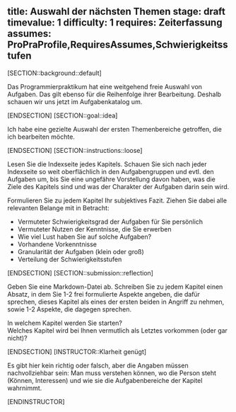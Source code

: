 title: Auswahl der nächsten Themen
stage: draft
timevalue: 1
difficulty: 1
requires: Zeiterfassung
assumes: ProPraProfile,RequiresAssumes,Schwierigkeitsstufen
---
[SECTION::background::default]

Das Programmierpraktikum hat eine weitgehend freie Auswahl von Aufgaben.
Das gilt ebenso für die Reihenfolge ihrer Bearbeitung.
Deshalb schauen wir uns jetzt im Aufgabenkatalog um.

[ENDSECTION]
[SECTION::goal::idea]

Ich habe eine gezielte Auswahl der ersten Themenbereiche getroffen, 
die ich bearbeiten möchte.

[ENDSECTION]
[SECTION::instructions::loose]

Lesen Sie die Indexseite jedes Kapitels.
Schauen Sie sich nach jeder Indexseite so weit oberflächlich in den Aufgabengruppen und evtl. den Aufgaben um,
bis Sie eine ungefähre Vorstellung davon haben, was die Ziele des Kapitels sind und was
der Charakter der Aufgaben darin sein wird.

Formulieren Sie zu jedem Kapitel Ihr subjektives Fazit.
Ziehen Sie dabei alle relevanten Belange mit in Betracht:
- Vermuteter Schwierigkeitsgrad der Aufgaben für Sie persönlich
- Vermuteter Nutzen der Kenntnisse, die Sie erwerben
- Wie viel Lust haben Sie auf solche Aufgaben?
- Vorhandene Vorkenntnisse
- Granularität der Aufgaben (klein oder groß)
- Verteilung der Schwierigkeitsstufen

[ENDSECTION]
[SECTION::submission::reflection]

Geben Sie eine Markdown-Datei ab.
Schreiben Sie zu jedem Kapitel einen Absatz, in dem Sie 1-2 frei formulierte Aspekte angeben, 
die dafür sprechen, dieses Kapitel als eines der ersten beiden in Angriff zu nehmen, 
sowie 1-2 Aspekte, die dagegen sprechen.

In welchem Kapitel werden Sie starten?  
Welches Kapitel wird bei Ihnen vermutlich als Letztes vorkommen (oder gar nicht)? 

[ENDSECTION]
[INSTRUCTOR::Klarheit genügt]

Es gibt hier kein richtig oder falsch, aber die Angaben müssen nachvollziehbar sein:
Man muss verstehen können, wo die Person steht (Können, Interessen) 
und wie sie die Aufgabenbereiche der Kapitel wahrnimmt.

[ENDINSTRUCTOR]
